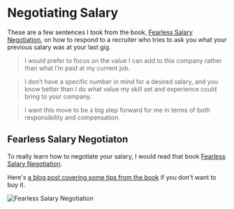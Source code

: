 # Negotiating Salary

These are a few sentences I took from the book, [Fearless Salary Negotiation](http://fearlesssalarynegotiation.com/), on how to respond to a recruiter who tries to ask you what your previous salary was at your last gig.

> I would prefer to focus on the value I can add to this company rather than what I’m paid at my current job.

> I don’t have a specific number in mind for a desired salary, and you know better than I do what value my skill set and experience could bring to your company.

> I want this move to be a big step forward for me in terms of both responsibility and compensation.

## Fearless Salary Negotiaton

To really learn how to negotiate your salary, I would read that book [Fearless Salary Negotiation](http://fearlesssalarynegotiation.com/).

Here's [a blog post covering some tips from the book](http://www.kalzumeus.com/2016/06/03/kalzumeus-podcast-episode-12-salary-negotiation-with-josh-doody/) if you don't want to buy it.

![Fearless Salary Negotiation](https://s-media-cache-ak0.pinimg.com/originals/69/6a/b2/696ab2e5c457087d0528a9104f73197a.jpg)
